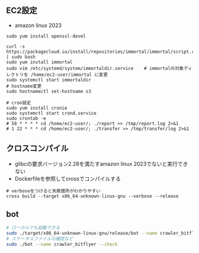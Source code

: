 ## EC2設定

- amazon linux 2023

```shell
sudo yum install openssl-devel

curl -s https://packagecloud.io/install/repositories/immortal/immortal/script.rpm.sh | sudo bash
sudo yum install immortal
sudo vim /etc/systemd/system/immortaldir.service    # immortalの対象ディレクトリを /home/ec2-user/immortal に変更
sudo systemctl start immortaldir
# hostname変更
sudo hostnamectl set-hostname s3

# cron設定
sudo yum install cronie
sudo systemctl start crond.service
sudo crontab -e
# 58 * * * * cd /home/ec2-user/; ./report >> /tmp/report.log 2>&1
# 1 22 * * * cd /home/ec2-user/; ./transfer >> /tmp/transfer/log 2>&1
```

## クロスコンパイル

- glibcの要求バージョン2.28を満たすamazon linux 2023でないと実行できない
- Dockerfileを参照してcrossでコンパイルする

```shell
# verboseをつけると失敗箇所がわかりやすい
cross build --target x86_64-unknown-linux-gnu --verbose --release
```

## bot

```bash
# ローカルでも起動できる
sudo ./target/x86_64-unknown-linux-gnu/release/bot --name crawler_bitflyer
# ステータスファイルの確認など
sudo ./bot --name crawler_bitflyer --check
```
